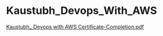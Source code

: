 # Kaustubh_Devops_With_AWS

[Kaustubh_ Devops with AWS Certificate-Completion.pdf](https://github.com/user-attachments/files/15743235/Kaustubh_.Devops.with.AWS.Certificate-Completion.pdf)
